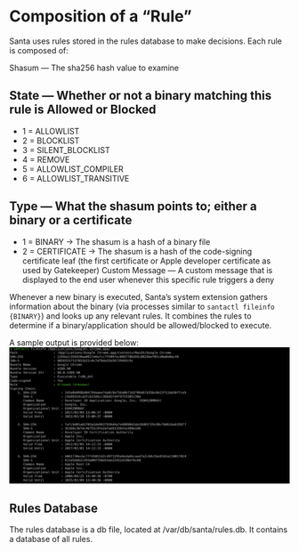 # Composition of a “Rule”
Santa uses rules stored in the rules database to make decisions. Each rule is composed of:

Shasum — The sha256 hash value to examine

## State — Whether or not a binary matching this rule is Allowed or Blocked
* 1 = ALLOWLIST
* 2 = BLOCKLIST
* 3 = SILENT_BLOCKLIST
* 4 = REMOVE
* 5 = ALLOWLIST_COMPILER
* 6 = ALLOWLIST_TRANSITIVE

## Type — What the shasum points to; either a binary or a certificate
* 1 = BINARY → The shasum is a hash of a binary file
* 2 = CERTIFICATE → The shasum is a hash of the code-signing certificate leaf (the first certificate or Apple developer certificate as used by Gatekeeper)
Custom Message — A custom message that is displayed to the end user whenever this specific rule triggers a deny


Whenever a new binary is executed, Santa’s system extension gathers information about the binary (via processes similar to `santactl fileinfo {BINARY}`) and looks up any relevant rules. It combines the rules to determine if a binary/application should be allowed/blocked to execute.

A sample output is provided below:
![Sample santactl fileinfo screenshot](./images/santa-fileinfo-sample-output-1.png)


## Rules Database
The rules database is a db file, located at /var/db/santa/rules.db. It contains a database of all rules.